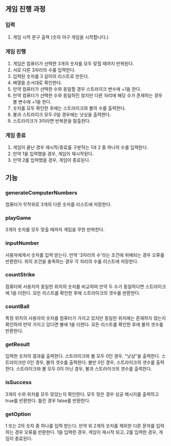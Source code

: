 ## 게임 진행 과정
### 입력
1. 게임 시작 문구 출력 (숫자 야구 게임을 시작합니다.)

### 게임 진행
1. 게임은 컴퓨터가 선택한 3개의 숫자를 모두 맞힐 때까지 반복된다.
2. 서로 다른 3자리의 수를 입력한다.
3. 입력된 숫자를 3 길이의 리스트로 만든다.
4. 배열을 순서대로 확인한다.
5. 만약 컴퓨터가 선택한 수와 동일할 경우 스트라이크 변수에 +1을 한다.
6. 만약 컴퓨터가 선택한 수와 동일하진 않지만 다른 자리에 해당 수가 존재하는 경우 볼 변수에 +1을 한다.
7. 숫자를 모두 확인한 후에는 스트라이크와 볼의 수를 출력한다.
8. 볼과 스트라이크 모두 0일 경우에는 낫싱을 출력한다.
9. 스트라이크가 3이라면 반복문을 탈출한다.

### 게임 종료
1. 게임이 끝난 경우 재시작/종료를 구분하는 1과 2 중 하나의 수를 입력한다.
2. 만약 1을 입력했을 경우, 게임이 재시작된다.
3. 만약 2를 입력했을 경우, 게임이 종료된다.

## 기능
### generateComputerNumbers
컴퓨터가 무작위로 3개의 다른 숫자를 리스트에 저장한다.

### playGame
3개의 숫자를 모두 맞출 때까지 게임을 무한 반복한다.

### inputNumber
사용자에게서 숫자를 입력 받는다.
만약 '3자리의 수'라는 조건에 위배되는 경우 오류를 반환한다.
위의 조건을 충족하는 경우 각 자리의 수를 리스트에 저장한다.

### countStrike
컴퓨터와 사용자의 동일한 위치의 숫자를 비교하여
만약 두 수가 동일하다면 스트라이크에 1을 더한다.
모든 리스트를 확인한 후에 스트라이크의 갯수를 반환한다.

### countBall
특정 위치의 사용자의 숫자를 컴퓨터가 가지고 있지만 동일한 위치에는 존재하지 않는지 확인하여
만약 가지고 있다면 볼에 1을 더한다.
모든 리스트를 확인한 후에 볼의 갯수를 반환한다.

### getResult
입력한 숫자의 결과를 출력한다.
스트라이크와 볼 모두 0인 경우, "낫싱"을 출력한다.
스트라이크만 0인 경우, 볼의 갯수를 출력한다.
볼만 0인 경우, 스트라이크의 갯수를 출력한다.
스트라이크와 볼 모두 0이 아닌 경우, 볼과 스트라이크의 갯수를 출력한다.

### isSuccess
3개의 수와 위치를 모두 맞았는지 확인한다.
모두 맞은 경우 성공 메시지를 출력하고 true를 반환한다.
틀린 경우 false를 반환한다.

### getOption
1 또는 2의 숫자 중 하나를 입력 받는다.
만약 위 2개의 숫자를 제외한 다른 문자를 입력하는 경우 오류를 반환한다.
1을 입력한 경우, 게임이 재시작 되고, 2를 입력한 경우, 게임이 종료된다.
